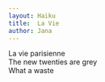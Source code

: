 ```yaml
---
layout: Haiku
title:  La Vie
author: Jana
---
```


La vie parisienne<br>
The new twenties are grey<br>
What a waste<br>
